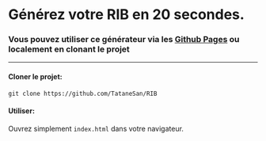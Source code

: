 # Générez votre RIB  en 20 secondes.

### Vous pouvez utiliser ce générateur via les [Github Pages](https://tatanesan.github.io/RIB) ou localement en clonant le projet

---
#### Cloner le projet:
`git clone https://github.com/TataneSan/RIB`

#### Utiliser:
Ouvrez simplement `index.html` dans votre navigateur.
